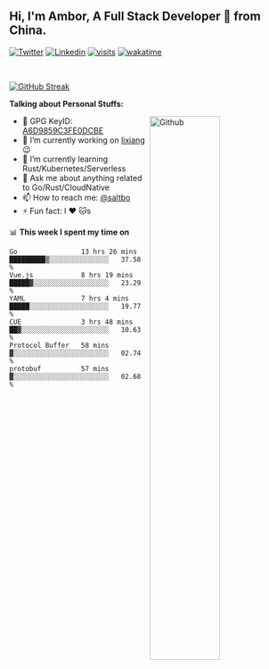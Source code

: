 ## Hi, I'm Ambor, A Full Stack Developer 🚀 from China.

[![Twitter](https://img.shields.io/badge/-saltbo-1ca0f1?style=flat&logo=twitter&logoColor=white)](https://twitter.com/rdsaltbo)
[![Linkedin](https://img.shields.io/badge/-saltbo-blue?style=flat&logo=Linkedin&logoColor=white)](https://www.linkedin.com/in/saltbo/)
[![visits](https://visitor.vercel.app/page/saltbo?color=light-green)](https://github.com/saltbo/)
[![wakatime](https://wakatime.com/badge/user/f82b1c77-faab-48cd-aef5-a12c0aff104b.svg)](https://wakatime.com/@f82b1c77-faab-48cd-aef5-a12c0aff104b)

&nbsp;  

[![GitHub Streak](http://github-readme-streak-stats.herokuapp.com?user=saltbo&hide_border=true&date_format=M%20j%5B%2C%20Y%5D)](https://git.io/streak-stats)

**Talking about Personal Stuffs:**
<!-- Any image aligned to the right. Beware the width  -->
<img width="50%" align="right" alt="Github" src="https://raw.githubusercontent.com/saltbo/saltbo/master/images/git-header.svg" />

- 🤘 GPG KeyID: [A6D9859C3FE0DCBE](https://saltbo.cn/pgp_keys.asc)
- 🔭 I’m currently working on [lixiang](https://www.lixiang.com/) :wink:
- 🌱 I’m currently learning Rust/Kubernetes/Serverless
- 💬 Ask me about anything related to Go/Rust/CloudNative
- 📫 How to reach me: [@saltbo](https://t.me/saltbo)
- ⚡ Fun fact: I :heart: :cat:s


📊 **This week I spent my time on**
<!--START_SECTION:waka-->

```text
Go                13 hrs 26 mins  █████████▒░░░░░░░░░░░░░░░   37.58 %
Vue.js            8 hrs 19 mins   █████▓░░░░░░░░░░░░░░░░░░░   23.29 %
YAML              7 hrs 4 mins    █████░░░░░░░░░░░░░░░░░░░░   19.77 %
CUE               3 hrs 48 mins   ██▓░░░░░░░░░░░░░░░░░░░░░░   10.63 %
Protocol Buffer   58 mins         ▓░░░░░░░░░░░░░░░░░░░░░░░░   02.74 %
protobuf          57 mins         ▓░░░░░░░░░░░░░░░░░░░░░░░░   02.68 %
```

<!--END_SECTION:waka-->
